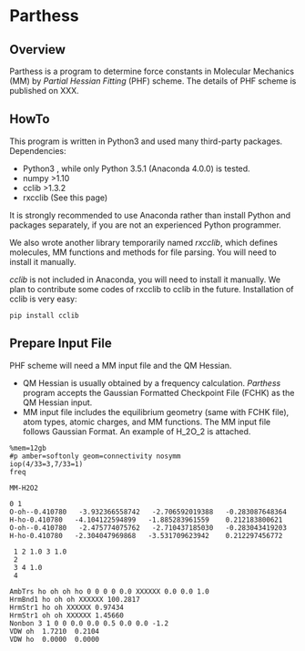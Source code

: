 # Parthess


## Overview
Parthess is a program to determine force constants in Molecular Mechanics (MM) by *Partial Hessian Fitting* (PHF) scheme. The details of PHF scheme is published on XXX.


## HowTo
This program is written in Python3 and used many third-party packages.
Dependencies:
- Python3 , while only Python 3.5.1 (Anaconda 4.0.0) is tested.
- numpy >1.10
- cclib >1.3.2
- rxcclib (See this page)

It is strongly recommended to use Anaconda rather than install Python and packages separately, if you are not an experienced Python programmer.

We also wrote another library temporarily named *rxcclib*, which defines molecules, MM functions and methods for file parsing. You will need to install it manually.

*cclib* is not included in Anaconda, you will need to install it manually. We plan to contribute some codes of rxcclib to cclib in the future.
Installation of cclib is very easy:

```pip install cclib```


## Prepare Input File
PHF scheme will need a MM input file and the QM Hessian. 

- QM Hessian is usually obtained by a frequency calculation. *Parthess* program accepts the Gaussian Formatted Checkpoint File (FCHK) as the QM Hessian input.
- MM input file includes the equilibrium geometry (same with FCHK file), atom types, atomic charges, and MM functions. The MM input file follows Gaussian Format. An example of H_2O_2 is attached.

```
%mem=12gb         
#p amber=softonly geom=connectivity nosymm
iop(4/33=3,7/33=1)
freq

MM-H2O2

0 1
O-oh--0.410780   -3.932366558742   -2.706592019388   -0.283087648364
H-ho-0.410780   -4.104122594899   -1.885283961559    0.212183800621
O-oh--0.410780   -2.475774075762   -2.710437185030   -0.283043419203
H-ho-0.410780   -2.304047969868   -3.531709623942    0.212297456772

 1 2 1.0 3 1.0
 2
 3 4 1.0
 4

AmbTrs ho oh oh ho 0 0 0 0 0.0 XXXXXX 0.0 0.0 1.0
HrmBnd1 ho oh oh XXXXXX 100.2817
HrmStr1 ho oh XXXXXX 0.97434
HrmStr1 oh oh XXXXXX 1.45660
Nonbon 3 1 0 0 0.0 0.0 0.5 0.0 0.0 -1.2
VDW oh  1.7210  0.2104
VDW ho  0.0000  0.0000

```



